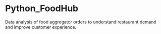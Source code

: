 # Python_FoodHub
Data analysis of food aggregator orders to understand restaurant demand and improve customer experience.
